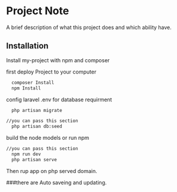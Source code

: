 
# Project Note

A brief description of what this project does and which ability have.




## Installation

Install my-project with npm and composer


first deploy Project to your computer
```bash
  composer Install
  npm Install
```
config laravel .env for database requirment

```bash
  php artisan migrate

//you can pass this section
  php artisan db:seed
````
build the node models or run npm
```bash
//you can pass this section
  npm run dev
  php artisan serve
````
Then rup app on php served domain.

###there are Auto saveing and updating.





